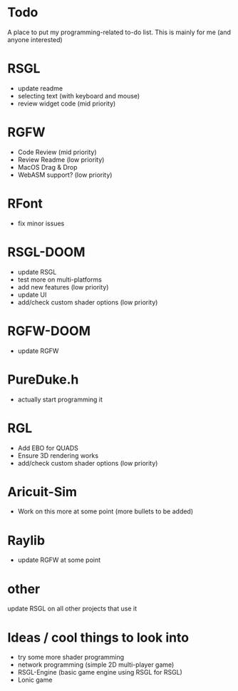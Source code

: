 # Todo
A place to put my programming-related to-do list. This is mainly for me (and anyone interested)

# RSGL
- update readme
- selecting text (with keyboard and mouse)
- review widget code (mid priority)

# RGFW
- Code Review (mid priority)
- Review Readme (low priority)
- MacOS Drag & Drop
- WebASM support? (low priority)

# RFont
- fix minor issues

# RSGL-DOOM
- update RSGL   
- test more on multi-platforms
- add new features (low priority) 
- update UI
- add/check custom shader options (low priority)

# RGFW-DOOM
- update RGFW

# PureDuke.h
- actually start programming it 

# RGL
- Add EBO for QUADS
- Ensure 3D rendering works
- add/check custom shader options (low priority)

# Aricuit-Sim 
- Work on this more at some point (more bullets to be added)

# Raylib
- update RGFW at some point

# other
update RSGL on all other projects that use it 

# Ideas / cool things to look into
- try some more shader programming 
- network programming (simple 2D multi-player game)
- RSGL-Engine (basic game engine using RSGL for RSGL)
- Lonic game